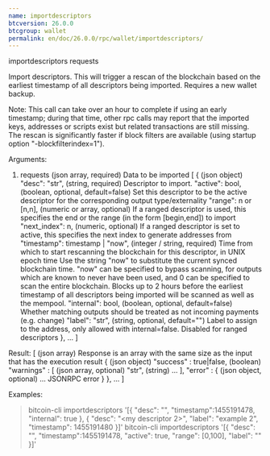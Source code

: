 ```yaml
---
name: importdescriptors
btcversion: 26.0.0
btcgroup: wallet
permalink: en/doc/26.0.0/rpc/wallet/importdescriptors/
---
```


importdescriptors requests

Import descriptors. This will trigger a rescan of the blockchain based on the earliest timestamp of all descriptors being imported. Requires a new wallet backup.

Note: This call can take over an hour to complete if using an early timestamp; during that time, other rpc calls
may report that the imported keys, addresses or scripts exist but related transactions are still missing.
The rescan is significantly faster if block filters are available (using startup option "-blockfilterindex=1").

Arguments:
1. requests                                 (json array, required) Data to be imported
     [
       {                                    (json object)
         "desc": "str",                     (string, required) Descriptor to import.
         "active": bool,                    (boolean, optional, default=false) Set this descriptor to be the active descriptor for the corresponding output type/externality
         "range": n or [n,n],               (numeric or array, optional) If a ranged descriptor is used, this specifies the end or the range (in the form [begin,end]) to import
         "next_index": n,                   (numeric, optional) If a ranged descriptor is set to active, this specifies the next index to generate addresses from
         "timestamp": timestamp | "now",    (integer / string, required) Time from which to start rescanning the blockchain for this descriptor, in UNIX epoch time
                                            Use the string "now" to substitute the current synced blockchain time.
                                            "now" can be specified to bypass scanning, for outputs which are known to never have been used, and
                                            0 can be specified to scan the entire blockchain. Blocks up to 2 hours before the earliest timestamp
                                            of all descriptors being imported will be scanned as well as the mempool.
         "internal": bool,                  (boolean, optional, default=false) Whether matching outputs should be treated as not incoming payments (e.g. change)
         "label": "str",                    (string, optional, default="") Label to assign to the address, only allowed with internal=false. Disabled for ranged descriptors
       },
       ...
     ]

Result:
[                              (json array) Response is an array with the same size as the input that has the execution result
  {                            (json object)
    "success" : true|false,    (boolean)
    "warnings" : [             (json array, optional)
      "str",                   (string)
      ...
    ],
    "error" : {                (json object, optional)
      ...                      JSONRPC error
    }
  },
  ...
]

Examples:
> bitcoin-cli importdescriptors '[{ "desc": "<my descriptor>", "timestamp":1455191478, "internal": true }, { "desc": "<my descriptor 2>", "label": "example 2", "timestamp": 1455191480 }]'
> bitcoin-cli importdescriptors '[{ "desc": "<my descriptor>", "timestamp":1455191478, "active": true, "range": [0,100], "label": "<my bech32 wallet>" }]'


